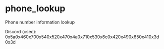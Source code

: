 # phone_lookup
Phone number information lookup

Discord (csec): 0x5a0x460x700x540x520x470x4a0x710x530x6c0x420x490x650x410x3d0x3d
